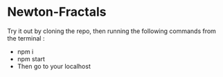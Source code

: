 # Newton-Fractals


Try it out by cloning the repo, then running the following commands from the terminal :
- npm i
- npm start
- Then go to your localhost
